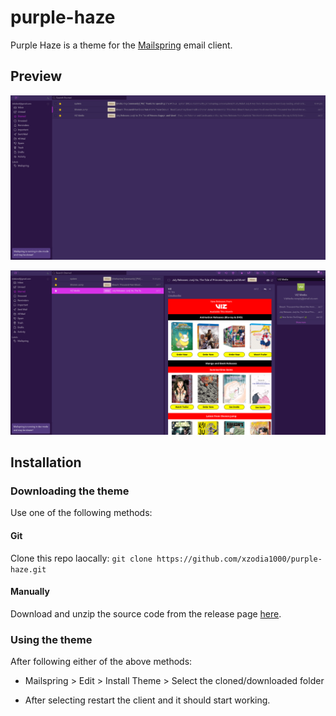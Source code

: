 # purple-haze

Purple Haze is a theme for the [Mailspring](https://getmailspring.com/) email client.

## Preview

![preview1](/preview/1.png)

![preview2](/preview/2.png)

## Installation

### Downloading the theme

Use one of the following methods:

#### Git

Clone this repo laocally:
``git clone https://github.com/xzodia1000/purple-haze.git``

#### Manually

Download and unzip the source code from the release page [here](https://github.com/xzodia1000/purple-haze/releases).

### Using the theme

After following either of the above methods:

- Mailspring > Edit > Install Theme > Select the cloned/downloaded folder

- After selecting restart the client and it should start working.
